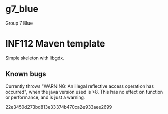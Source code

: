 # g7_blue
Group 7 Blue

# INF112 Maven template 
Simple skeleton with libgdx. 


## Known bugs
Currently throws "WARNING: An illegal reflective access operation has occurred", 
when the java version used is >8. This has no effect on function or performance, and is just a warning.

22e3450d273bd813e33374b470ca2e933aee2699
